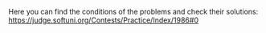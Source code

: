 Here you can find the conditions of the problems and check their solutions: https://judge.softuni.org/Contests/Practice/Index/1986#0